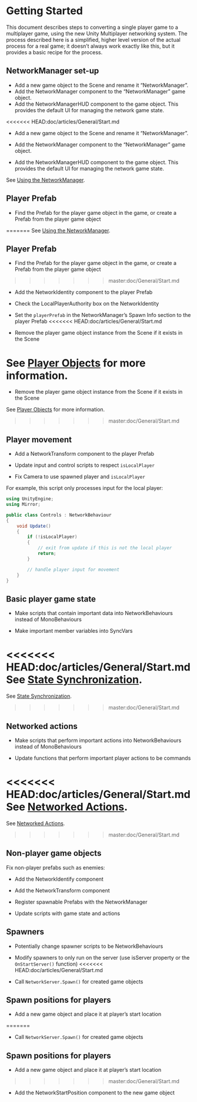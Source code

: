 # Getting Started

This document describes steps to converting a single player game to a multiplayer game, using the new Unity Multiplayer networking system. The process described here is a simplified, higher level version of the actual process for a real game; it doesn’t always work exactly like this, but it provides a basic recipe for the process.

## NetworkManager set-up
-   Add a new game object to the Scene and rename it “NetworkManager”.
-   Add the NetworkManager component to the “NetworkManager” game object.
-   Add the NetworkManagerHUD component to the game object. This provides the default UI for managing the network game state.

<<<<<<< HEAD:doc/articles/General/Start.md
-   Add a new game object to the Scene and rename it “NetworkManager”.

-   Add the NetworkManager component to the “NetworkManager” game object.

-   Add the NetworkManagerHUD component to the game object. This provides the default UI for managing the network game state.

See [Using the NetworkManager](../Components/NetworkManager.md).

## Player Prefab

-   Find the Prefab for the player game object in the game, or create a Prefab from the player game object

=======
See [Using the NetworkManager](../Components/NetworkManager.md).

## Player Prefab
-   Find the Prefab for the player game object in the game, or create a Prefab from the player game object
>>>>>>> master:doc/General/Start.md
-   Add the NetworkIdentity component to the player Prefab

-   Check the LocalPlayerAuthority box on the NetworkIdentity

-   Set the `playerPrefab` in the NetworkManager’s Spawn Info section to the player Prefab
<<<<<<< HEAD:doc/articles/General/Start.md

-   Remove the player game object instance from the Scene if it exists in the Scene

See [Player Objects](../Concepts/GameObjects/SpawnPlayer.md) for more information.
=======
-   Remove the player game object instance from the Scene if it exists in the Scene

See [Player Objects](../Guides/GameObjects/SpawnPlayer.md) for more information.
>>>>>>> master:doc/General/Start.md

## Player movement
-   Add a NetworkTransform component to the player Prefab

-   Update input and control scripts to respect `isLocalPlayer`

-   Fix Camera to use spawned player and `isLocalPlayer`

For example, this script only processes input for the local player:

``` cs
using UnityEngine;
using Mirror;

public class Controls : NetworkBehaviour
{
    void Update()
    {
        if (!isLocalPlayer)
        {
            // exit from update if this is not the local player
            return;
        }

        // handle player input for movement
    }
}
```

## Basic player game state
-   Make scripts that contain important data into NetworkBehaviours instead of MonoBehaviours

-   Make important member variables into SyncVars

<<<<<<< HEAD:doc/articles/General/Start.md
See [State Synchronization](../Concepts/StateSync.md).
=======
See [State Synchronization](../Guides/Sync/index.md).
>>>>>>> master:doc/General/Start.md

## Networked actions
-   Make scripts that perform important actions into NetworkBehaviours instead of MonoBehaviours

-   Update functions that perform important player actions to be commands

<<<<<<< HEAD:doc/articles/General/Start.md
See [Networked Actions](../Concepts/Communications/index.md).
=======
See [Networked Actions](../Guides/Communications/index.md).
>>>>>>> master:doc/General/Start.md

## Non-player game objects

Fix non-player prefabs such as enemies:
-   Add the NetworkIdentify component

-   Add the NetworkTransform component

-   Register spawnable Prefabs with the NetworkManager

-   Update scripts with game state and actions

## Spawners
-   Potentially change spawner scripts to be NetworkBehaviours

-   Modify spawners to only run on the server (use isServer property or the `OnStartServer()` function)
<<<<<<< HEAD:doc/articles/General/Start.md

-   Call `NetworkServer.Spawn()` for created game objects

## Spawn positions for players

-   Add a new game object and place it at player’s start location

=======
-   Call `NetworkServer.Spawn()` for created game objects

## Spawn positions for players
-   Add a new game object and place it at player’s start location
>>>>>>> master:doc/General/Start.md
-   Add the NetworkStartPosition component to the new game object
